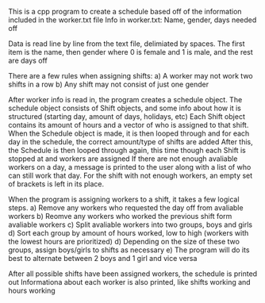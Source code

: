 This is a cpp program to create a schedule based off of the information included in the worker.txt file
Info in worker.txt:
Name, gender, days needed off

Data is read line by line from the text file, delimiated by spaces.
The first item is the name, then gender where 0 is female and 1 is male, and the rest are days off

There are a few rules when assigning shifts:
a) A worker may not work two shifts in a row
b) Any shift may not consist of just one gender

After worker info is read in, the program creates a schedule object. The schedule object consists of Shift objects, 
and some info about how it is structured (starting day, amount of days, holidays, etc)
Each Shift object contains its amount of hours and a vector of who is assigned to that shift.
When the Schedule object is made, it is then looped through and for each day in the schedule, the correct amount/type of shifts are added
After this, the Schedule is then looped through again, this time though each Shift is stopped at and workers are assigned
If there are not enough avaliable workers on a day, a message is printed to the user along with a list of who can still work that day.
For the shift with not enough workers, an empty set of brackets is left in its place.

When the program is assigning workers to a shift, it takes a few logical steps.
a) Remove any workers who requested the day off from avaliable workers
b) Reomve any workers who worked the previous shift form avaliable workers
c) Split avaliable workers into two groups, boys and girls
d) Sort each group by amount of hours worked, low to high (workers with the lowest hours are prioritized)
d) Depending on the size of these two groups, assign boys/girls to shifts as necessary
e) The program will do its best to alternate between 2 boys and 1 girl and vice versa

After all possible shifts have been assigned workers, the schedule is printed out
Informationa about each worker is also printed, like shifts working and hours working
